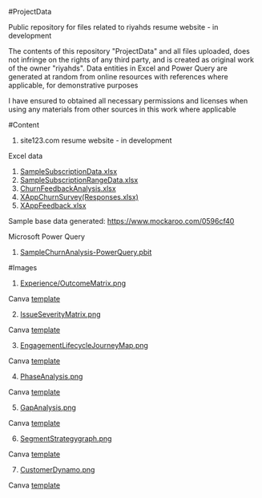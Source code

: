 #ProjectData

Public repository for files related to riyahds resume website - in development

The contents of this repository "ProjectData" and all files uploaded, does not infringe on the rights of any third party, and is created as original work of the owner "riyahds". Data entities in Excel and Power Query are generated at random from online resources with references where applicable, for demonstrative purposes

I have ensured to obtained all necessary permissions and licenses when using any materials from other sources in this work where applicable

#Content

1. site123.com resume website - in development

Excel data
1. [SampleSubscriptionData.xlsx](https://github.com/riyahds/ProjectData/blob/main/SampleSubscriptionData.xlsx)
2. [SampleSubscriptionRangeData.xlsx](https://github.com/riyahds/ProjectData/blob/main/SampleSubscriptionRangeData.xlsx)
3. [ChurnFeedbackAnalysis.xlsx](https://github.com/riyahds/ProjectData/blob/main/ChurnFeedbackAnalysis.xlsx)
4. [XAppChurnSurvey(Responses.xlsx)](https://github.com/riyahds/ProjectData/blob/main/XAppChurnSurvey(Responses).xlsx)
5. [XAppFeedback.xlsx](https://github.com/riyahds/ResumeWebsite/blob/main/XAppFeedback.xlsx)

Sample base data generated: https://www.mockaroo.com/0596cf40

Microsoft Power Query
1. [SampleChurnAnalysis-PowerQuery.pbit](https://github.com/riyahds/ProjectData/blob/main/SampleChurnAnalysis-PowerQuery.pbit)

#Images

1. [Experience/OutcomeMatrix.png](https://github.com/riyahds/ProjectData/blob/main/ExperienceOutcomeMatrix.png)

Canva [template](https://www.canva.com/design/DAFa34jYWO4/eVX3tjZ0bS5RuVOJAf-jVA/edit?utm_content=DAFa34jYWO4&utm_campaign=designshare&utm_medium=link2&utm_source=sharebutton)

2. [IssueSeverityMatrix.png](https://github.com/riyahds/ProjectData/blob/main/IssueSeverityMatrix.png)

Canva [template](https://www.canva.com/design/DAFbsagwtsQ/63rLDJ7gay5xNbdSCAldwg/edit?utm_content=DAFbsagwtsQ&utm_campaign=designshare&utm_medium=link2&utm_source=sharebutton)

3. [EngagementLifecycleJourneyMap.png](https://github.com/riyahds/ProjectData/blob/main/EngagementLifecycleJourneyMap.png)

Canva [template](https://www.canva.com/design/DAFb4ub6kyw/1wBIv98azBop9AiQGd-OaQ/edit?utm_content=DAFb4ub6kyw&utm_campaign=designshare&utm_medium=link2&utm_source=sharebutton)

4. [PhaseAnalysis.png](https://github.com/riyahds/ProjectData/blob/main/PhaseAnalysis.png)

Canva [template](https://www.canva.com/design/DAFb9gFAAJc/iE02yvCVYg4Fh9HUBclqVg/edit?utm_content=DAFb9gFAAJc&utm_campaign=designshare&utm_medium=link2&utm_source=sharebutton)

5. [GapAnalysis.png](https://github.com/riyahds/ProjectData/blob/main/GAPAnalysis.png)

Canva [template](https://www.canva.com/design/DAFcDyqW_FM/nNhb98iBLDiqURvHgFNB6g/edit?utm_content=DAFcDyqW_FM&utm_campaign=designshare&utm_medium=link2&utm_source=sharebutton)

6. [SegmentStrategygraph.png](https://github.com/riyahds/ProjectData/blob/main/SegmentStrategy.png)

Canva [template](https://www.canva.com/design/DAFcIrxWfqs/H9TS5qdWO-5B2jHhv6DRFg/edit?utm_content=DAFcIrxWfqs&utm_campaign=designshare&utm_medium=link2&utm_source=sharebutton)

7. [CustomerDynamo.png](https://github.com/riyahds/ProjectData/blob/main/CustomerDynamo.png)

Canva [template](https://www.canva.com/design/DAFcKk5XGfI/QXujQZF-Zx4u9PfDYAF5Cw/edit?utm_content=DAFcKk5XGfI&utm_campaign=designshare&utm_medium=link2&utm_source=sharebutton)
